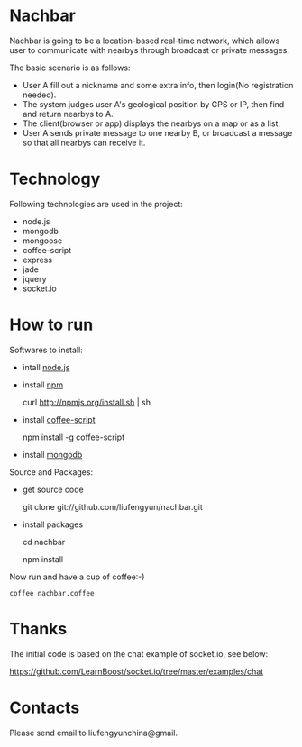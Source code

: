 # Nachbar
  Nachbar is going to be a location-based real-time network, which allows user to communicate with nearbys through broadcast or private messages.

  The basic scenario is as follows:

  - User A fill out a nickname and some extra info, then login(No registration needed).
  - The system judges user A's geological position by GPS or IP, then find and return nearbys to A.
  - The client(browser or app) displays the nearbys on a map or as a list.
  - User A sends private message to one nearby B, or broadcast a message so that all nearbys can receive it.

# Technology

  Following technologies are used in the project:

  - node.js
  - mongodb
  - mongoose
  - coffee-script
  - express
  - jade
  - jquery
  - socket.io

# How to run

  Softwares to install:  

  - intall [node.js](http://nodejs.org/)
  - install [npm](http://npmjs.org/)

    curl http://npmjs.org/install.sh | sh

  - install [coffee-script](http://jashkenas.github.com/coffee-script/)

    npm install -g coffee-script

  - install [mongodb](http://www.mongodb.org/)

  Source and Packages:

  - get source code

    git clone git://github.com/liufengyun/nachbar.git

  - install packages

    cd nachbar

    npm install

  Now run and have a cup of coffee:-)

    coffee nachbar.coffee
  
# Thanks

  The initial code is based on the chat example of socket.io, see below:

  https://github.com/LearnBoost/socket.io/tree/master/examples/chat

# Contacts

  Please send email to liufengyunchina@gmail.

